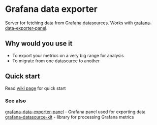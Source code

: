 # Grafana data exporter

Server for fetching data from Grafana datasources. Works with [grafana-data-exporter-panel](https://github.com/CorpGlory/grafana-data-exporter-panel).

## Why would you use it

* To export your metrics on a very big range for analysis
* To migrate from one datasource to another

## Quick start

Read [wiki page](https://github.com/CorpGlory/grafana-data-exporter/wiki) for quick start

### See also

[grafana-data-exporter-panel](https://github.com/CorpGlory/grafana-data-exporter-panel) - Grafana panel used for exporting data
[grafana-datasource-kit](https://github.com/CorpGlory/grafana-datasource-kit) - library for processing Grafana metrics
